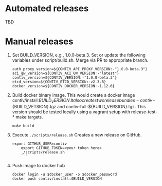 # Automated releases
TBD

# Manual releases
1. Set BUILD_VERSION, e.g., 1.0.0-beta.3. Set or update the following variables under script/build.sh. Merge via PR to appropriate branch.

	```
	auth_proxy_version=${CONTIV_API_PROXY_VERSION:-"1.0.0-beta.3"}
	aci_gw_version=${CONTIV_ACI_GW_VERSION:-"latest"}
	contiv_version=${CONTIV_VERSION:-"1.0.0-beta.3"}
	etcd_version=${CONTIV_ETCD_VERSION:-v2.3.8}
	docker_version=${CONTIV_DOCKER_VERSION:-1.12.6}
	```

2. Build docker binary image. This would create a docker image contiv/install:$BUILD_VERSION. It also creates two release bundles - contiv-${BUILD_VETSION}.tgz and contiv-full-${BUILD_VERSION}.tgz. This version should be tested locally using a vagrant setup with release-test-* make targets.

	```
	make build
	```

2. Execute ```./scripts/release.sh``` Creates a new release on GitHub.

	```
	export GITHUB_USER=contiv
        export GITHUB_TOKEN=<your token here>
        ./scripts/release.sh
        ```

3. Push image to docker hub

	```
	docker login -u $docker_user -p $docker_password
	docker push contiv/install:$BUILD_VERSION
	```
